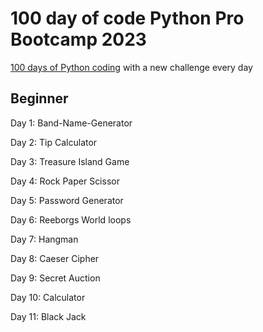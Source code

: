 # 100 day of code Python Pro Bootcamp 2023

[100 days of Python coding](https://www.udemy.com/course/100-days-of-code/) with a new challenge every day

## Beginner

Day 1: Band-Name-Generator

Day 2: Tip Calculator

Day 3: Treasure Island Game

Day 4: Rock Paper Scissor

Day 5: Password Generator 

Day 6: Reeborgs World loops

Day 7: Hangman

Day 8: Caeser Cipher

Day 9: Secret Auction

Day 10: Calculator

Day 11: Black Jack
